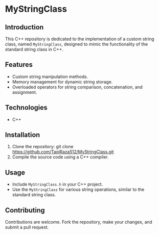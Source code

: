 # MyStringClass

## Introduction
This C++ repository is dedicated to the implementation of a custom string class, named `MyStringClass`, designed to mimic the functionality of the standard string class in C++.

## Features
- Custom string manipulation methods.
- Memory management for dynamic string storage.
- Overloaded operators for string comparison, concatenation, and assignment.

## Technologies
- C++

## Installation
1. Clone the repository: git clone https://github.com/TaqiRaza512/MyStringClass.git
2. Compile the source code using a C++ compiler.

## Usage
- Include `MyStringClass.h` in your C++ project.
- Use the `MyStringClass` for various string operations, similar to the standard string class.

## Contributing
Contributions are welcome. Fork the repository, make your changes, and submit a pull request.

